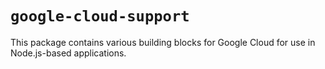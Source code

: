 # `google-cloud-support`
This package contains various building blocks for Google Cloud for use in Node.js-based applications.
